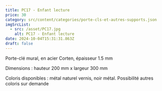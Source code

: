 ```yaml
---
title: PC17 - Enfant lecture
price: 30
category: src/content/categories/porte-cls-et-autres-supports.json
imgSrcList:
  - src: /asset/PC17.jpg
    alt: PC17 - Enfant lecture
date: 2024-10-04T15:31:31.863Z
draft: false
---
```


Porte-clé mural, en acier Corten, épaisseur 1.5 mm

Dimensions : hauteur 200 mm x largeur 300 mm

Coloris disponibles : métal naturel vernis, noir métal. Possibilité autres coloris sur demande
